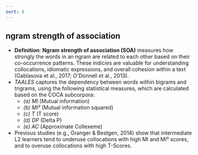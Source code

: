 ```yaml
---
sort: 8
---
```


## ngram strength of association
- **Definition**: **Ngram strength of association (SOA)** measures how strongly the words in an ngram are related to each other based on their co-occurrence patterns. These indicies are valuable for understanding collocations, idiomatic expressions, and overall cohesion within a text (Gablasova et al., 2017; O'Donnell et al., 2013).
- *TAALES* captures the dependency between words within bigrams and trigrams, using the following statistical measures, which are calculated based on the COCA subcorpora:
    - *(a) MI* (Mutual information) 
    - *(b) MI²* (Mutual information squared)
    - *(c) T* (T score)
    - *(d) DP* (Delta P)
    - *(e) AC* (Approximate Collexeme)
- Previous studies (e.g., Granger & Bestgen, 2014) show that intermediate L2 learners tend to underuse collocations with high MI and MI² scores, and to overuse collocations with high T-Scores.